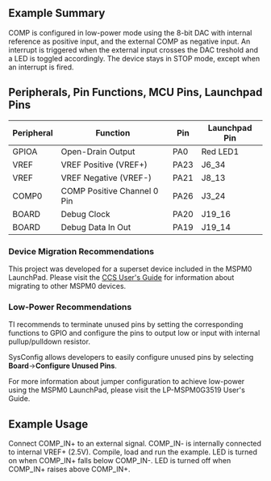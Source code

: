 ## Example Summary

COMP is configured in low-power mode using the 8-bit DAC with internal reference
as positive input, and the external COMP as negative input.
An interrupt is triggered when the external input crosses the DAC treshold and
a LED is toggled accordingly.
The device stays in STOP mode, except when an interrupt is fired.

## Peripherals, Pin Functions, MCU Pins, Launchpad Pins
| Peripheral | Function | Pin | Launchpad Pin |
| --- | --- | --- | --- |
| GPIOA | Open-Drain Output | PA0 | Red LED1 |
| VREF | VREF Positive (VREF+) | PA23 | J6_34 |
| VREF | VREF Negative (VREF-) | PA21 | J8_13 |
| COMP0 | COMP Positive Channel 0 Pin | PA26 | J3_24 |
| BOARD | Debug Clock | PA20 | J19_16 |
| BOARD | Debug Data In Out | PA19 | J19_14 |

### Device Migration Recommendations
This project was developed for a superset device included in the MSPM0 LaunchPad. Please
visit the [CCS User's Guide](https://software-dl.ti.com/msp430/esd/MSPM0-SDK/latest/docs/english/tools/ccs_ide_guide/doc_guide/doc_guide-srcs/ccs_ide_guide.html#sysconfig-project-migration)
for information about migrating to other MSPM0 devices.

### Low-Power Recommendations
TI recommends to terminate unused pins by setting the corresponding functions to
GPIO and configure the pins to output low or input with internal
pullup/pulldown resistor.

SysConfig allows developers to easily configure unused pins by selecting **Board**→**Configure Unused Pins**.

For more information about jumper configuration to achieve low-power using the
MSPM0 LaunchPad, please visit the LP-MSPM0G3519 User's Guide.

## Example Usage

Connect COMP_IN+ to an external signal. COMP_IN- is internally connected to
internal VREF+ (2.5V).
Compile, load and run the example.
LED is turned on when COMP_IN+ falls below COMP_IN-.
LED is turned off when COMP_IN+ raises above COMP_IN+.
